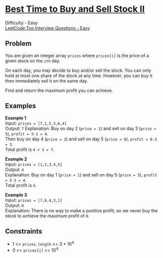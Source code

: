 # [Best Time to Buy and Sell Stock II](https://leetcode.com/problems/best-time-to-buy-and-sell-stock-ii/description/)

Difficulty - Easy  
[LeetCode Top Interview Questions - Easy](https://leetcode.com/explore/featured/card/top-interview-questions-easy/)

## Problem

You are given an integer array `prices` where `prices[i]` is the price of a given stock on the `ith` day.

On each day, you may decide to buy and/or sell the stock. You can only hold at most one share of the stock at any time. However, you can buy it then immediately sell it on the same day.

Find and return the maximum profit you can achieve.

## Examples

**Example 1**  
Input: `prices = [7,1,5,3,6,4]`  
Output: `7`
Explanation: Buy on day 2 (`price = 1`) and sell on day 3 (`price = 5`), `profit = 5-1 = 4`.  
Then buy on day 4 (`price = 3`) and sell on day 5 (`price = 6`), `profit = 6-3 = 3`.  
Total profit is `4 + 3 = 7`.

**Example 2**  
Input: `prices = [1,2,3,4,5]`  
Output: `4`  
Explanation: Buy on day 1 (`price = 1`) and sell on day 5 (`price = 5`), `profit = 5-1 = 4`.  
Total profit is `4`.

**Example 3**  
Input: `prices = [7,6,4,3,1]`  
Output: `0`  
Explanation: There is no way to make a positive profit, so we never buy the stock to achieve the maximum profit of `0`.

## Constraints

- 1 <= `prices.length` <= 3 \* 10<sup>4</sup>
- 0 <= `prices[i]` <= 10<sup>4</sup>
